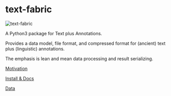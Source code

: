 # text-fabric

![text-fabric](https://raw.github.com/ETCBC/text-fabric/master/docs/tf.png)

A Python3 package for Text plus Annotations.

Provides a data model, file format, and compressed format for (ancient) text plus
(linguistic) annotations.

The emphasis is lean and mean data processing and result serializing.

[Motivation](http://www.slideshare.net/dirkroorda/text-fabric)

[Install & Docs](https://github.com/ETCBC/text-fabric/wiki/Home)

[Data](https://github.com/ETCBC/text-fabric-data)
